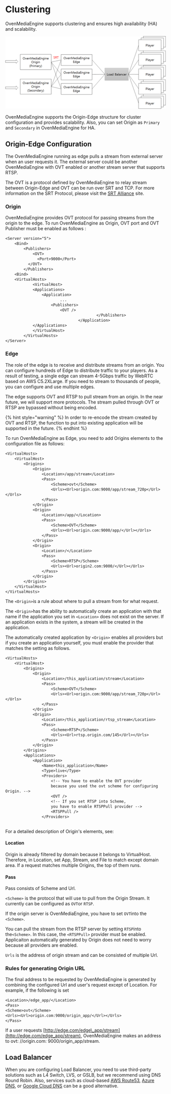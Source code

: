 # Clustering

OvenMediaEngine supports clustering and ensures high availability \(HA\) and scalability.

![](.gitbook/assets/image.png)

OvenMediaEngine supports the Origin-Edge structure  for cluster configuration and provides scalability. Also, you can set Origin as `Primary` and `Secondary` in OvenMediaEngine for HA.

## Origin-Edge Configuration

The OvenMediaEngine running as edge pulls a stream from external server when an user requests it. The external server could be another OvenMediaEngine with OVT enabled or another stream server that supports RTSP. 

The OVT is a protocol defined by OvenMediaEngine to relay stream between Origin-Edge and OVT can be run over SRT and TCP. For more information on the SRT Protocol, please visit the [SRT Alliance](https://www.srtalliance.org/) site.

### Origin 

OvenMediaEngine provides OVT protocol for passing streams from the origin to the edge. To run OvenMediaEngine as Origin, OVT port and OVT Publisher must be enabled as follows :

```markup
<Server version="5">
	<Bind>
		<Publishers>
			<OVT>
			  <Port>9000</Port>
		  </OVT>
		</Publishers>
	<Bind>
	<VirtualHosts>
		    <VirtualHost>
            <Applications>
                <Application>
                		...
                    <Publishers>
                        <OVT />
										</Publishers>
								</Application>		
            </Applications>
		    </VirtualHost>
		</VirtualHosts>
</Server>
```

### Edge

The role of the edge is to receive and distribute streams from an origin. You can configure hundreds of Edge to distribute traffic to your players. As a result of testing, a single edge can stream 4-5Gbps traffic by WebRTC based on AWS C5.2XLarge. If you need to stream to thousands of people, you can configure and use multiple edges.

The edge supports OVT and RTSP to pull stream from an origin. In the near future, we will support more protocols. The stream pulled through OVT or RTSP are bypassed without being encoded. 

{% hint style="warning" %}
In order to re-encode the stream created by OVT and RTSP, the function to put into existing application will be supported in the future.
{% endhint %}

To run OvenMediaEngine as Edge, you need to add Origins elements to the configuration file as follows:

```markup
<VirtualHosts>
	<VirtualHost>
		<Origins>
			<Origin>
				<Location>/app/stream</Location>
				<Pass>
					<Scheme>ovt</Scheme>
					<Urls><Url>origin.com:9000/app/stream_720p</Url></Urls>
				</Pass>
			</Origin>
			<Origin>
				<Location>/app/</Location>
				<Pass>
					<Scheme>OVT</Scheme>
					<Urls><Url>origin.com:9000/app/</Url></Urls>
				</Pass>
			</Origin>
			<Origin>
				<Location>/</Location>
				<Pass>
					<Scheme>RTSP</Scheme>
					<Urls><Url>origin2.com:9000/</Url></Urls>
				</Pass>
			</Origin>
		</Origins>
	</VirtualHost>
</VirtualHosts>
```

The `<Origin>`is a rule about where to pull a stream from for what request. 

The `<Origin>`has the ability to automatically create an application with that name if the application you set in `<Location>` does not exist on the server.  If an application exists in the system, a stream will be created in the application.

The automatically created application by `<Origin>` enables all providers but if you create an application yourself, you must enable the provider that matches the setting as follows.

```markup
<VirtualHosts>
	<VirtualHost>
		<Origins>
			<Origin>
				<Location>/this_application/stream</Location>
				<Pass>
					<Scheme>OVT</Scheme>
					<Urls><Url>origin.com:9000/app/stream_720p</Url></Urls>
				</Pass>
			</Origin>
			<Origin>
				<Location>/this_application/rtsp_stream</Location>
				<Pass>
					<Scheme>RTSP</Scheme>
					<Urls><Url>rtsp.origin.com/145</Url></Urls>
				</Pass>
			</Origin>
		</Origins>
		<Applications>
			<Application>
				<Name>this_application</Name>
				<Type>live</Type>
				<Providers>
					<!-- You have to enable the OVT provider 
					because you used the ovt scheme for configuring Origin. -->
					<OVT />
					<!-- If you set RTSP into Scheme, 
					you have to enable RTSPPull provider -->
					<RTSPPull />
				</Providers>
		
```

For a detailed description of Origin's elements, see:

#### Location

Origin is already filtered by domain because it belongs to VirtualHost. Therefore, in Location, set App, Stream, and File to match except domain area. If a request matches multiple Origins, the top of them runs.

#### Pass

Pass consists of Scheme and Url. 

`<Scheme>` is the protocol that will use to pull from the Origin Stream. It currently can be configured as `OVT`or `RTSP`. 

If the origin server is OvenMediaEngine, you have to set `OVT`into the `<Scheme>`. 

You can pull the stream from the RTSP server by setting `RTSP`into the`<Scheme>`. In this case, the `<RTSPPull>` provider must be enabled. Applicaiton automatically generated by Origin does not need to worry because all providers are enabled.

`Urls` is the address of origin stream and can be consisted of multiple Url.  

### Rules for generating Origin URL

The final address to be requested by OvenMediaEngine is generated by combining the configured Url and user's request except of Location. For example, if the following is set

```markup
<Location>/edge_app/</Location>
<Pass>
<Scheme>ovt</Scheme>
<Urls><Url>origin.com:9000/origin_app/</Url></Urls>
</Pass>
```

If a user requests [http://edge.com/edge\_app/stream](http://edge.com/edge_app/stream), OvenMediaEngine makes an address to ovt: //origin.com: 9000/origin\_app/stream.

## Load Balancer

When you are configuring Load Balancer, you need to use third-party solutions such as L4 Switch, LVS, or GSLB, but we recommend using DNS Round Robin. Also, services such as cloud-based [AWS Route53](https://aws.amazon.com/route53/?nc1=h_ls), [Azure DNS](https://azure.microsoft.com/en-us/services/dns/), or [Google Cloud DNS](https://cloud.google.com/dns/) can be a good alternative.

